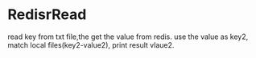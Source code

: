 # RedisrRead
read key from txt file,the get the value from redis.
use the value as key2, match local files(key2-value2), print result vlaue2.

